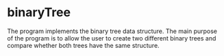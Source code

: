 # binaryTree

The program implements the binary tree data structure. The main purpose of the program is to allow the user to create two different binary trees and compare whether both trees have the same structure.